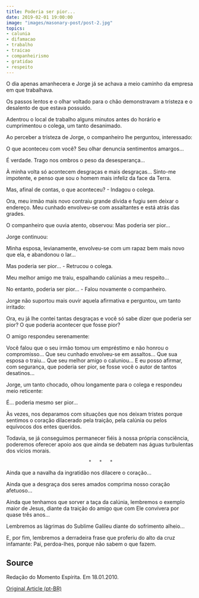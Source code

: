 ```yaml
---
title: Poderia ser pior...
date: 2019-02-01 19:00:00
image: "images/masonary-post/post-2.jpg"
topics: 
- calunia
- difamacao
- trabalho
- traicao
- companheirismo
- gratidao
- respeito
---
```


O dia apenas amanhecera e Jorge já se achava a meio caminho da empresa em que
trabalhava.

Os passos lentos e o olhar voltado para o chão demonstravam a tristeza e o
desalento de que estava possuído.

Adentrou o local de trabalho alguns minutos antes do horário e cumprimentou o
colega, um tanto desanimado.

Ao perceber a tristeza de Jorge, o companheiro lhe perguntou, interessado:

O que aconteceu com você? Seu olhar denuncia sentimentos amargos...

É verdade. Trago nos ombros o peso da desesperança...

À minha volta só acontecem desgraças e mais desgraças... Sinto-me impotente, e
penso que sou o homem mais infeliz da face da Terra.

Mas, afinal de contas, o que aconteceu? - Indagou o colega.

Ora, meu irmão mais novo contraiu grande dívida e fugiu sem deixar o endereço.
Meu cunhado envolveu-se com assaltantes e está atrás das grades.

O companheiro que ouvia atento, observou: Mas poderia ser pior...

Jorge continuou:

Minha esposa, levianamente, envolveu-se com um rapaz bem mais novo que ela, e
abandonou o lar...

Mas poderia ser pior... - Retrucou o colega.

Meu melhor amigo me traiu, espalhando calúnias a meu respeito...

No entanto, poderia ser pior... - Falou novamente o companheiro.

Jorge não suportou mais ouvir aquela afirmativa e perguntou, um tanto irritado:

Ora, eu já lhe contei tantas desgraças e você só sabe dizer que poderia ser
pior? O que poderia acontecer que fosse pior?

O amigo respondeu serenamente:

Você falou que o seu irmão tomou um empréstimo e não honrou o compromisso...
Que seu cunhado envolveu-se em assaltos... Que sua esposa o traiu... Que seu
melhor amigo o caluniou... E eu posso afirmar, com segurança, que poderia ser
pior, se fosse você o autor de tantos desatinos...

Jorge, um tanto chocado, olhou longamente para o colega e respondeu meio
reticente:

É... poderia mesmo ser pior...

Às vezes, nos deparamos com situações que nos deixam tristes porque sentimos o
coração dilacerado pela traição, pela calúnia ou pelos equívocos dos entes
queridos.

Todavia, se já conseguimos permanecer fiéis à nossa própria consciência,
poderemos oferecer apoio aos que ainda se debatem nas águas turbulentas dos
vícios morais.

                                   *   *   *

Ainda que a navalha da ingratidão nos dilacere o coração...

Ainda que a desgraça dos seres amados comprima nosso coração afetuoso...

Ainda que tenhamos que sorver a taça da calúnia, lembremos o exemplo maior de
Jesus, diante da traição do amigo que com Ele convivera por quase três anos...

Lembremos as lágrimas do Sublime Galileu diante do sofrimento alheio...

E, por fim, lembremos a derradeira frase que proferiu do alto da cruz
infamante: Pai, perdoa-lhes, porque não sabem o que fazem. 


## Source
Redação do Momento Espírita.
Em 18.01.2010.


[Original Article (pt-BR)](http://momento.com.br/pt/ler_texto.php?id=456)
